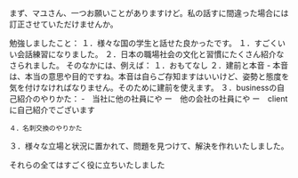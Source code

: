 まず、マユさん、一つお願いことがありますけど。私の話すに間違った場合には訂正させていただけませんか。

勉強しましたこと：
１．様々な国の学生と話せた良かったです。
    １．すごくいい会話練習になりました。
２．日本の職場社会の文化と習慣にたくさん紹介なさられました。
    そのなかには、例えば：
    １．おもてなし
    ２．建前と本音
        - 本音は、本当の意思や目的ですね。本音は自らご存知ますはいいけど、姿勢と態度を気を付けなければなりません。そのために建前を使えます。
    ３．businessの自己紹介のやりかた：
        ‐　当社に他の社員にや
        ー　他の会社の社員にや
        ー　clientに自己紹介でございます

    ４．名刺交換のやりかた
３．様々な立場と状況に置かれて、問題を見つけて、解決を作れいたしました。

それらの全てはすごく役に立ちいたしました